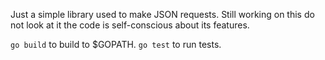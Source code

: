 Just a simple library used to make JSON requests. Still working on this do not look at it the code is self-conscious about its features.

`go build` to build to $GOPATH.
`go test` to run tests.
